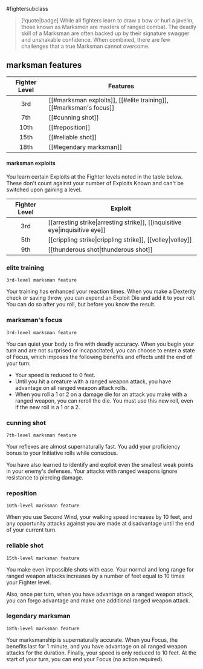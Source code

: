 #fightersubclass

> [!quote|badge] 
> While all fighters learn to draw a bow or hurl a javelin, those known as Marksmen are masters of ranged combat. The deadly skill of a Marksman are often backed up by their signature swagger and unshakable confidence. When combined, there are few challenges that a true Marksman cannot overcome.
## marksman features
| **Fighter Level** | **Features**                                                       |
| :---------------: | ------------------------------------------------------------------ |
|        3rd        | [[#marksman exploits]], [[#elite training]], [[#marksman's focus]] |
|        7th        | [[#cunning shot]]                                                  |
|       10th        | [[#reposition]]                                                    |
|       15th        | [[#reliable shot]]                                                 |
|       18th        | [[#legendary marksman]]                                            |
#### marksman exploits
You learn certain Exploits at the Fighter levels noted in the table below. These don't count against your number of Exploits Known and can't be switched upon gaining a level.

| **Fighter Level** | **Exploit**                                                                                                    |
| :---------------: | -------------------------------------------------------------------------------------------------------------- |
|        3rd        | [[arresting strike\|arresting strike]], [[inquisitive eye\|inquisitive eye]] |
|        5th        | [[crippling strike\|crippling strike]], [[volley\|volley]]                   |
|        9th        | [[thunderous shot\|thunderous shot]]                                                          |

### elite training
`3rd-level marksman feature`

Your training has enhanced your reaction times. When you make a Dexterity check or saving throw, you can expend an Exploit Die and add it to your roll. You can do so after you roll, but before you know the result.
### marksman's focus
`3rd-level marksman feature`

You can quiet your body to fire with deadly accuracy. When you begin your turn and are not surprised or incapacitated, you can choose to enter a state of Focus, which imposes the following benefits and effects until the end of your turn:
- Your speed is reduced to 0 feet.
- Until you hit a creature with a ranged weapon attack, you have advantage on all ranged weapon attack rolls.
- When you roll a 1 or 2 on a damage die for an attack you make with a ranged weapon, you can reroll the die. You must use this new roll, even if the new roll is a 1 or a 2.
### cunning shot
`7th-level marksman feature`

Your reflexes are almost supernaturally fast. You add your proficiency bonus to your Initiative rolls while conscious.

You have also learned to identify and exploit even the smallest weak points in your enemy's defenses. Your attacks with ranged weapons ignore resistance to piercing damage.
### reposition
`10th-level marksman feature`

When you use Second Wind, your walking speed increases by 10 feet, and any opportunity attacks against you are made at disadvantage until the end of your current turn.
### reliable shot
`15th-level marksman feature`

You make even impossible shots with ease. Your normal and long range for ranged weapon attacks increases by a number of feet equal to 10 times your Fighter level.

Also, once per turn, when you have advantage on a ranged weapon attack, you can forgo advantage and make one additional ranged weapon attack.
### legendary marksman
`18th-level marksman feature`

Your marksmanship is supernaturally accurate. When you Focus, the benefits last for 1 minute, and you have advantage on all ranged weapon attacks for the duration. Finally, your speed is only reduced to 10 feet. At the start of your turn, you can end your Focus (no action required).
